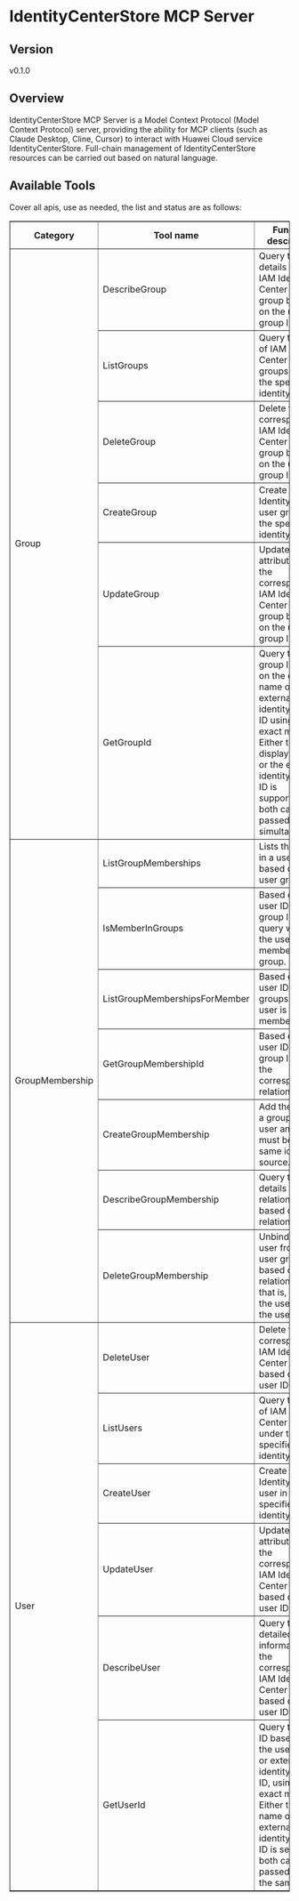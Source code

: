 # IdentityCenterStore MCP Server


## Version
v0.1.0

## Overview

IdentityCenterStore MCP Server is a Model Context Protocol (Model Context Protocol) server, providing the ability for MCP clients (such as Claude Desktop, Cline, Cursor) to interact with Huawei Cloud service IdentityCenterStore. Full-chain management of IdentityCenterStore resources can be carried out based on natural language.

## Available Tools
Cover all apis, use as needed, the list and status are as follows:

<html> 
<head></head> 
<body> 
<table border="1" cellspacing="0" cellpadding="5"> 
<tbody> 
<tr> 
<th>Category</th> 
<th>Tool name</th> 
<th>Function description</th> 
<th>Status</th> 
</tr> 
<tr> 
<td rowspan="6">Group</td> <td>DescribeGroup</td>
<td>Query the details of an IAM Identity Center user group based on the user group ID. </td>
<td>To be tested</td>
</tr>
<tr>
<td>ListGroups</td>
<td>Query the list of IAM Identity Center user groups under the specified identity source. </td>
<td>To be tested</td>
</tr>
<tr>
<td>DeleteGroup</td>
<td>Delete the corresponding IAM Identity Center user group based on the user group ID. </td>
<td>To be tested</td>
</tr>
<tr>
<td>CreateGroup</td>
<td>Create an IAM Identity Center user group in the specified identity source. </td>
<td>To be tested</td>
</tr>
<tr>
<td>UpdateGroup</td>
<td>Updates the attributes of the corresponding IAM Identity Center user group based on the user group ID. </td>
<td>To be tested</td>
</tr>
<tr>
<td>GetGroupId</td>
<td>Query the user group ID based on the display name or external identity source ID using an exact match. Either the display name or the external identity source ID is supported; both cannot be passed in simultaneously. </td>
<td>To be tested</td>
</tr>
<tr>
<td rowspan="7">GroupMembership</td>
<td>ListGroupMemberships</td>
<td>Lists the users in a user group based on the user group ID. </td>
<td>To be tested</td>
</tr>
<tr>
<td>IsMemberInGroups</td>
<td>Based on the user ID and group ID list, query whether the user is a member of the group. </td>
<td>To be tested</td>
</tr>
<tr>
<td>ListGroupMembershipsForMember</td>
<td>Based on the user ID, list the groups the user is a member of. </td>
<td>To be tested</td>
</tr>
<tr>
<td>GetGroupMembershipId</td>
<td>Based on the user ID and group ID, query the corresponding relationship ID. </td>
<td>To be tested</td>
</tr>
<tr>
<td>CreateGroupMembership</td>
<td>Add the user to a group. The user and group must be in the same identity source. </td>
<td>To be tested</td>
</tr>
<tr>
<td>DescribeGroupMembership</td>
<td>Query the details of the relationship based on the relationship ID. </td>
<td>To be tested</td>
</tr>
<tr>
<td>DeleteGroupMembership</td>
<td>Unbind the user from the user group based on the relationship ID, that is, remove the user from the user group. </td>
<td>To be tested</td>
</tr>
<tr>
<td rowspan="6">User</td>
<td>DeleteUser</td>
<td>Delete the corresponding IAM Identity Center user based on the user ID. </td>
<td>To be tested</td>
</tr>
<tr>
<td>ListUsers</td>
<td>Query the list of IAM Identity Center users under the specified identity source. </td>
<td>To be tested</td>
</tr>
<tr>
<td>CreateUser</td>
<td>Create an IAM Identity Center user in the specified identity source. </td>
<td>To be tested</td>
</tr>
<tr>
<td>UpdateUser</td>
<td>Update the attributes of the corresponding IAM Identity Center user based on the user ID. </td>
<td>To be tested</td>
</tr>
<tr>
<td>DescribeUser</td>
<td>Query the detailed information of the corresponding IAM Identity Center user based on the user ID. </td>
<td>To be tested</td>
</tr>
<tr>
<td>GetUserId</td>
<td>Query the user ID based on the user name or external identity source ID, using an exact match. Either the user name or the external identity source ID is selected; both cannot be passed in at the same time. </td> 
<td>To be tested</td> 
</tr> 
</tbody> 
</table> 
</body>
</html>